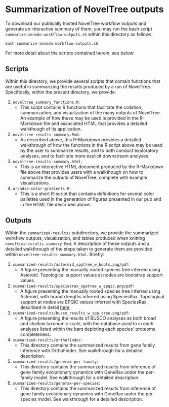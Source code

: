 # Summarization of NovelTree outputs
To download our publically hosted NovelTree workflow outputs and generate an interactive summary of them, you may run the bash script `summarize-zenodo-workflow-outputs.sh` within this directory as follows:
```
bash summarize-zenodo-workflow-outputs.sh
```

For more detail about the scripts contained herein, see below:

## Scripts
Within this directory, we provide several scripts that contain functions that are useful in summarizing the results produced by a run of NovelTree. 
Specifically, within the present directory, we provide:
  1. `noveltree_summary_functions.R`:  
      + This script contains R functions that facilitate the collation, summarization, and visualization of the many outputs of NovelTree. An example of how 
these may be used is provided in the R-Markdown file and associated HTML that provides a detailed walkthough of its application.  
  2. `noveltree-results-summary.Rmd`:
      + As described above, this R-Markdown provides a detailed walkthrough of how the functions in the R script above may be used by the user to summarize 
results, and to both conduct exploratory analyses, and to facilitate more explicit downstream analyses.  
  3. `noveltree-results-summary.html`:  
      + This is an interactive HTML document produced by the R-Markdown file above that provides users with a walkthough on how to summarize the outputs of 
NovelTree, complete with example visualizations.  
  4. `arcadia-color-gradients.R`:
      + This is a short R-script that contains definitions for several color pallettes used in the generation of figures presented in our pub and in the HTML 
file described above.

## Outputs
Within the `summarized-results/` subdirectory, we provide the summarized workflow outputs, visualization, and tables produced when knitting 
`noveltree-results-summary.Rmd`. A description of these outputs and a detailed walkthrough of the steps taken to generate them are provided within 
`noveltree-results-summary.html`. Briefly:
  1. `summarized-results/asteroid_spptree_w_boots.png/pdf`:  
      + A figure presenting the manually rooted species tree inferred using Asteroid. Topological support values at nodes are bootstrap support values. 
  3. `summarized-results/speciesrax_spptree_w_epqic.png/pdf`:  
      + A figure presenting the manually rooted species tree inferred using Asteroid, with branch lengths inferred using SpeciesRax. Topological support at 
nodes are EPQIC values inferred with SpeciesRax, described in detail [here](https://github.com/BenoitMorel/GeneRax/wiki/SpeciesRax).  
  4. `summarized-results/busco_results_w_spp_tree.png/pdf`:  
      + A figure presenting the results of BUSCO analyses as both broad and shallow taxonomic scale, with the database used to in each analyses listed within 
the bars depicting each species' proteome completeness.  
  5. `summarized-results/orthofinder`:  
      + This directory contains the summarized results from gene family inference with OrthoFinder. See walkthrough for a detailed description.  
  6. `summarized-results/generax-per-family`:  
      + This directory contains the summarized results from inference of gene family evolutionary dynamics with GeneRax under the per-family model. See 
walkthrough for a detailed description.  
  7. `summarized-results/generax-per-species`:  
      + This directory contains the summarized results from inference of gene family evolutionary dynamics with GeneRax under the per-species model. See 
walkthrough for a detailed description.  

